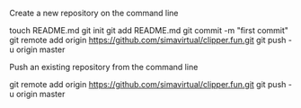 Create a new repository on the command line

touch README.md
git init
git add README.md
git commit -m "first commit"
git remote add origin https://github.com/simavirtual/clipper.fun.git
git push -u origin master

Push an existing repository from the command line

git remote add origin https://github.com/simavirtual/clipper.fun.git
git push -u origin master